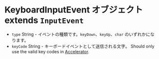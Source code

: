 # KeyboardInputEvent オブジェクト extends `InputEvent`

* `type` String - イベントの種類です。`keyDown`、`keyUp`、`char` のいずれかになります。
* `keyCode` String - キーボードイベントとして送信される文字。 Should only use the valid key codes in [Accelerator](../accelerator.md).
